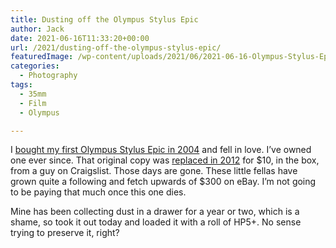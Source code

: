 ```yaml
---
title: Dusting off the Olympus Stylus Epic
author: Jack
date: 2021-06-16T11:33:20+00:00
url: /2021/dusting-off-the-olympus-stylus-epic/
featuredImage: /wp-content/uploads/2021/06/2021-06-16-Olympus-Stylus-Epic-R0001269.jpg
categories:
  - Photography
tags:
  - 35mm
  - Film
  - Olympus

---
```

I [bought my first Olympus Stylus Epic in 2004][1] and fell in love. I&#8217;ve owned one ever since. That original copy was [replaced in 2012][2] for $10, in the box, from a guy on Craigslist. Those days are gone. These little fellas have grown quite a following and fetch upwards of $300 on eBay. I&#8217;m not going to be paying that much once this one dies.

Mine has been collecting dust in a drawer for a year or two, which is a shame, so took it out today and loaded it with a roll of HP5+. No sense trying to preserve it, right?

<!--kg-card-end: html-->

 [1]: https://archive.baty.net/2004/olympus-stylus-epic/
 [2]: https://archive.baty.net/2012/201211replacing-my-olympus-stylus-epic/